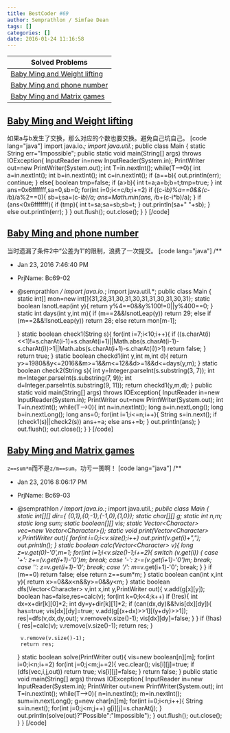 ```yaml
---
title: BestCoder #69
author: Semprathlon / Simfae Dean
tags: []
categories: []
date: 2016-01-24 11:16:58
---
```

|Solved Problems|
|---|
|[Baby Ming and Weight lifting](http://bestcoder.hdu.edu.cn/contests/contest_chineseproblem.php?cid=664&pid=1001)|
|[Baby Ming and phone number](http://bestcoder.hdu.edu.cn/contests/contest_chineseproblem.php?cid=664&pid=1002)|
|[Baby Ming and Matrix games](http://bestcoder.hdu.edu.cn/contests/contest_chineseproblem.php?cid=664&pid=1003)|

<!--more-->
[Baby Ming and Weight lifting](http://acm.hdu.edu.cn/showproblem.php?pid=5610)
----
如果a与b发生了交换，那么对应的个数也要交换。避免自己坑自己。
[code lang="java"]
import java.io.*;
import java.util.*;
public class Main {
    static String err=&quot;Impossible&quot;;
    public static void main(String[] args) throws IOException{
        InputReader in=new InputReader(System.in);
        PrintWriter out=new PrintWriter(System.out);
        int T=in.nextInt();
                while(T--&gt;0){
                    int a=in.nextInt();
                    int b=in.nextInt();
                    int c=in.nextInt();
                    if (a==b){
                        out.println(err);
                        continue;
                    }
                    else{
                        boolean tmp=false;
                        if (a&gt;b){
                            int t=a;a=b;b=t;tmp=true;
                        }
                        int ans=0x6fffffff,sa=0,sb=0;
                        for(int i=0;i&lt;=c/b;i+=2)
                            if ((c-i*b)%a==0&amp;&amp;(c-i*b)/a%2==0){
                                sb=i;sa=(c-i*b)/a;
                                ans=Math.min(ans, i*b+(c-i*b)/a);
                            }
                        if (ans&lt;0x6fffffff){
                            if (tmp){
                                int t=sa;sa=sb;sb=t;
                            }
                            out.println(sa+&quot; &quot;+sb);
                        }
                        else
                            out.println(err);
                    }
                }
        out.flush();
        out.close();
    }
}
[/code]

[Baby Ming and phone number](http://acm.hdu.edu.cn/showproblem.php?pid=5611)
----
当时遗漏了条件2中“公差为1”的限制，浪费了一次提交。
[code lang="java"]
/**
 * Jan 23, 2016 7:46:40 PM
 * PrjName: Bc69-02
 * @semprathlon
 */
import java.io.*;
import java.util.*;
public class Main {
    static int[] mon=new int[]{31,28,31,30,31,30,31,31,30,31,30,31};
    static boolean IsnotLeap(int y){
        return y%4==0&amp;&amp;y%100!=0||y%400==0;
    }
    static int days(int y,int m){
        if (m==2&amp;&amp;IsnotLeap(y))
            return 29;
        else if (m==2&amp;&amp;!IsnotLeap(y))
            return 28;
        else
            return mon[m-1];
            
    }
    static boolean check1(String s){
        for(int i=7;i&lt;10;i++){
            if ((s.charAt(i)&lt;&lt;1)!=s.charAt(i-1)+s.charAt(i+1)||Math.abs(s.charAt(i-1)-s.charAt(i))&gt;1||Math.abs(s.charAt(i+1)-s.charAt(i))&gt;1)
                return false;
        }
        return true;
    }
    static boolean checkd1(int y,int m,int d){
        return y&gt;=1980&amp;&amp;y&lt;=2016&amp;&amp;m&gt;=1&amp;&amp;m&lt;=12&amp;&amp;d&gt;=1&amp;&amp;d&lt;=days(y,m);
    }
    static boolean check2(String s){
        int y=Integer.parseInt(s.substring(3, 7));
        int m=Integer.parseInt(s.substring(7, 9));
        int d=Integer.parseInt(s.substring(9, 11));
        return checkd1(y,m,d);
    }
    public static void main(String[] args) throws IOException{
        InputReader in=new InputReader(System.in);
        PrintWriter out=new PrintWriter(System.out);
        int T=in.nextInt();
                while(T--&gt;0){
                    int n=in.nextInt();
                    long a=in.nextLong();
                    long b=in.nextLong();
                    long ans=0;
                    for(int i=1;i&lt;=n;i++){
                        String s=in.next();
                        if (check1(s)||check2(s))
                            ans+=a;
                        else
                            ans+=b;
                    }
                    out.println(ans);
                }
        out.flush();
        out.close();
    }
}
[/code]

[Baby Ming and Matrix games](http://acm.hdu.edu.cn/showproblem.php?pid=5612)
----
`z==sum*m`而不是`z/m==sum`，功亏一篑啊！
[code lang="java"]
/**
 * Jan 23, 2016 8:06:17 PM
 * PrjName: Bc69-03
 * @semprathlon
 */
import java.io.*;
import java.util.*;
public class Main {
    static int[][] dir={ {0,1},{0,-1},{-1,0},{1,0}};
    static char[][] g;
    static int n,m;
    static long sum;
    static boolean[][] vis;
    static Vector&lt;Character&gt; vec=new Vector&lt;Character&gt;();
    static void print(Vector&lt;Character&gt; v,PrintWriter out){
        for(int i=0;i&lt;v.size();i++)
            out.print(v.get(i)+&quot;,&quot;);
        out.println();
    }
    static boolean calc(Vector&lt;Character&gt; v){
        long z=v.get(0)-'0',m=1;
        for(int i=1;i&lt;v.size()-1;i+=2){
            switch (v.get(i)) {
            case '+':
                z+=(v.get(i+1)-'0')*m;
                break;
            case '-':
                z-=(v.get(i+1)-'0')*m;
                break;
            case '*':
                z*=v.get(i+1)-'0';
                break;
            case '/':
                m*=v.get(i+1)-'0';
                break;
            }
        }
        if (m==0) 
            return false;
        else
            return z==sum*m;
    }
    static boolean can(int x,int y){
        return x&gt;=0&amp;&amp;x&lt;n&amp;&amp;y&gt;=0&amp;&amp;y&lt;m;
    }
    static boolean dfs(Vector&lt;Character&gt; v,int x,int y,PrintWriter out){
        v.add(g[x][y]);
        boolean has=false,res=calc(v);
        for(int k=0;k&lt;4;k++)
            if (!res){
                int dx=x+dir[k][0]*2;
                int dy=y+dir[k][1]*2;
                if (can(dx,dy)&amp;&amp;!vis[dx][dy]){
                    has=true;
                    vis[dx][dy]=true;
                    v.add(g[(x+dx)&gt;&gt;1][(y+dy)&gt;&gt;1]);
                    res|=dfs(v,dx,dy,out);
                    v.remove(v.size()-1);
                    vis[dx][dy]=false;
                }
            }
        if (!has){
            res|=calc(v);
            v.remove(v.size()-1);
            return res;
        }
        
        v.remove(v.size()-1);
        return res;
    }
    static boolean solve(PrintWriter out){
        vis=new boolean[n][m];
        for(int i=0;i&lt;n;i+=2)
            for(int j=0;j&lt;m;j+=2){
                vec.clear();
                vis[i][j]=true;
                if (dfs(vec,i,j,out))
                    return true;
                vis[i][j]=false;
            }
        return false;
    }
    public static void main(String[] args) throws IOException{
        InputReader in=new InputReader(System.in);
        PrintWriter out=new PrintWriter(System.out);
        int T=in.nextInt();
        while(T--&gt;0){
            n=in.nextInt();
            m=in.nextInt();
            sum=in.nextLong();
            g=new char[n][m];
            for(int i=0;i&lt;n;i++){
                String s=in.next();
                for(int j=0;j&lt;m;j++)
                    g[i][j]=s.charAt(j);
            }
            out.println(solve(out)?&quot;Possible&quot;:&quot;Impossible&quot;);
        }
        out.flush();
        out.close();
    }
}
[/code]